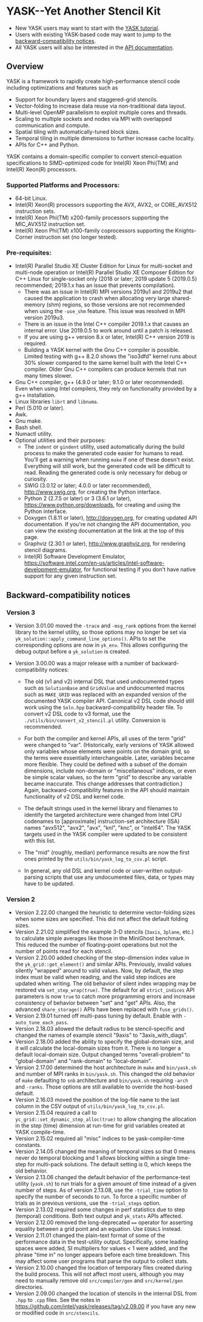 # YASK--Yet Another Stencil Kit

* New YASK users may want to start with the [YASK tutorial](http://intel.github.io/yask/YASK-tutorial.pdf).
* Users with existing YASK-based code may want to jump to the [backward-compatibility notices](#backward-compatibility-notices).
* All YASK users will also be interested in the [API documentation](http://intel.github.io/yask/api/html/index.html).

## Overview
YASK is a framework to rapidly create high-performance stencil code including optimizations and features such as
* Support for boundary layers and staggered-grid stencils.
* Vector-folding to increase data reuse via non-traditional data layout.
* Multi-level OpenMP parallelism to exploit multiple cores and threads.
* Scaling to multiple sockets and nodes via MPI with overlapped communication and compute.
* Spatial tiling with automatically-tuned block sizes.
* Temporal tiling in multiple dimensions to further increase cache locality.
* APIs for C++ and Python.

YASK contains a domain-specific compiler to convert stencil-equation specifications to SIMD-optimized code for Intel(R) Xeon Phi(TM) and Intel(R) Xeon(R) processors.

### Supported Platforms and Processors:
* 64-bit Linux.
* Intel(R) Xeon(R) processors supporting the AVX, AVX2, or CORE_AVX512 instruction sets.
* Intel(R) Xeon Phi(TM) x200-family processors supporting the MIC_AVX512 instruction set.
* Intel(R) Xeon Phi(TM) x100-family coprocessors supporting the Knights-Corner instruction set (no longer tested).

### Pre-requisites:
* Intel(R) Parallel Studio XE Cluster Edition for Linux
  for multi-socket and multi-node operation or
  Intel(R) Parallel Studio XE Composer Edition for C++ Linux
  for single-socket only
  (2018 or later; 2019 update 5 (2019.0.5) recommended;
   2019.1.x has an issue that prevents compilation).
     * There was an issue in Intel(R) MPI versions 2019u1 and 2019u2 that
       caused the application to crash when allocating very
       large shared-memory (shm) regions, so those
       versions are not recommended when using the `-use_shm` feature.
       This issue was resolved in MPI version 2019u3.
     * There is an issue in the Intel C++ compiler 2019.1.x that causes
       an internal error. Use 2019.0.5 to work around until a patch is released.
     * If you are using g++ version 8.x or later, Intel(R) C++ version 2019
       is required.
     * Building a YASK kernel with the Gnu C++ compiler is possible.
       Limited testing with g++ 8.2.0 shows the "iso3dfd" kernel
       runs about 30% slower compared to the same kernel built with
       the Intel C++ compiler.
       Older Gnu C++ compilers can produce kernels that run
       many times slower.
* Gnu C++ compiler, g++ (4.9.0 or later; 9.1.0 or later recommended).
  Even when using Intel compilers, they rely on functionality provided by a g++ installation.
* Linux libraries `librt` and `libnuma`.
* Perl (5.010 or later).
* Awk.
* Gnu make.
* Bash shell.
* Numactl utility.
* Optional utilities and their purposes:
    * The `indent` or `gindent` utility, used automatically during the build process
      to make the generated code easier for humans to read.
      You'll get a warning when running `make` if one of these doesn't exist.
      Everything will still work, but the generated code will be difficult to read.
      Reading the generated code is only necessary for debug or curiosity.
    * SWIG (3.0.12 or later; 4.0.0 or later recommended),
      http://www.swig.org, for creating the Python interface.
    * Python 2 (2.7.5 or later) or 3 (3.6.1 or later),
      https://www.python.org/downloads, for creating and using the Python interface.
    * Doxygen (1.8.11 or later),
      http://doxygen.org, for creating updated API documentation.
      If you're not changing the API documentation, you can view the existing documentation
      at the link at the top of this page.
    * Graphviz (2.30.1 or later),
      http://www.graphviz.org, for rendering stencil diagrams.
    * Intel(R) Software Development Emulator,
      https://software.intel.com/en-us/articles/intel-software-development-emulator,
      for functional testing if you don't have native support for any given instruction set.

## Backward-compatibility notices
### Version 3
* Version 3.01.00 moved the `-trace` and `-msg_rank` options from the kernel
  library to the kernel utility, so those options may no longer be set via
  `yk_solution::apply_command_line_options()`. APIs to set the corresponding
  options are now in `yk_env`. This allows configuring the debug output
  before a `yk_solution` is created.

* Version 3.00.00 was a major release with a number of backward-compatibility notices:

  - The old (v1 and v2) internal DSL that used undocumented types such as
    `SolutionBase` and `GridValue` and undocumented macros such as
    `MAKE_GRID` was replaced with an expanded version of the documented YASK
    compiler API.  Canonical v2 DSL code should still work using the
    `Soln.hpp` backward-compatibility header file.  To convert v2 DSL code
    to v3 format, use the `./utils/bin/convert_v2_stencil.pl` utility.
    Conversion is recommended.

  - For both the compiler and kernel APIs, all uses of the term "grid" were
    changed to "var".  (Historically, early versions of YASK allowed only
    variables whose elements were points on the domain grid, so the terms
    were essentially interchangeable. Later, variables became more flexible.
    They could be defined with a subset of the domain dimensions, include
    non-domain or "miscellaneous" indices, or even be simple scalar values,
    so the term "grid" to describe any variable became inaccurate. This
    change addresses that contradiction.) Again, backward-compatibility
    features in the API should maintain functionality of v2 DSL and kernel
    code.

  - The default strings used in the kernel library and filenames to identify
    the targeted architecture were changed from Intel CPU codenames to
    [approximate] instruction-set architecture (ISA) names "avx512", "avx2",
    "avx", "knl", "knc", or "intel64". The YASK targets used in the YASK
    compiler were updated to be consistent with this list.

  - The "mid" (roughly, median) performance results are now the first
    ones printed by the `utils/bin/yask_log_to_csv.pl` script.

  - In general, any old DSL and kernel code or user-written output-parsing
    scripts that use any undocumented files, data, or types may have to be
    updated.

### Version 2
* Version 2.22.00 changed the heuristic to determine vector-folding sizes when some
sizes are specified. This did not affect the default folding sizes.
* Version 2.21.02 simplified the example 3-D stencils (`3axis`, `3plane`, etc.)
to calculate simple averages like those in the MiniGhost benchmark.
This reduced the number of floating-point operations but not the number of points read for each stencil.
* Version 2.20.00 added checking of the step-dimension index value in the `yk_grid::get_element()` and similar APIs.
Previously, invalid values silently "wrapped" around to valid values.
Now, by default, the step index must be valid when reading, and the valid step indices are updated when writing.
The old behavior of silent index wrapping may be restored via `set_step_wrap(true)`.
The default for all `strict_indices` API parameters is now `true` to catch more programming errors and
increase consistency of behavior between "set" and "get" APIs.
Also, the advanced `share_storage()` APIs have been replaced with `fuse_grids()`.
* Version 2.19.01 turned off multi-pass tuning by default. Enable with `-auto_tune_each_pass`.
* Version 2.18.03 allowed the default radius to be stencil-specific and changed the names of example stencil "9axis" to "3axis_with_diags".
* Version 2.18.00 added the ability to specify the global-domain size, and it will calculate the local-domain sizes from it.
There is no longer a default local-domain size.
Output changed terms "overall-problem" to "global-domain" and "rank-domain" to "local-domain".
* Version 2.17.00 determined the host architecture in `make` and `bin/yask.sh` and number of MPI ranks in `bin/yask.sh`.
This changed the old behavior of `make` defaulting to `snb` architecture and `bin/yask.sh` requiring `-arch` and `-ranks`.
Those options are still available to override the host-based default.
* Version 2.16.03 moved the position of the log-file name to the last column in the CSV output of `utils/bin/yask_log_to_csv.pl`.
* Version 2.15.04 required a call to `yc_grid::set_dynamic_step_alloc(true)` to allow changing the
allocation in the step (time) dimension at run-time for grid variables created at YASK compile-time.
* Version 2.15.02 required all "misc" indices to be yask-compiler-time constants.
* Version 2.14.05 changed the meaning of temporal sizes so that 0 means never do temporal blocking and 1 allows blocking within a single time-step for multi-pack solutions. The default setting is 0, which keeps the old behavior.
* Version 2.13.06 changed the default behavior of the performance-test utility (`yask.sh`) to run trials for a given amount of time instead of a given number of steps. As of version 2.13.08, use the `-trial_time` option to specify the number of seconds to run. To force a specific number of trials as in previous versions, use the `-trial_steps` option.
* Version 2.13.02 required some changes in perf statistics due to step (temporal) conditions. Both text output and `yk_stats` APIs affected.
* Version 2.12.00 removed the long-deprecated `==` operator for asserting equality between a grid point and an equation. Use `EQUALS` instead.
* Version 2.11.01 changed the plain-text format of some of the performance data in the test-utility output. Specifically, some leading spaces were added, SI multipliers for values < 1 were added, and the phrase "time in" no longer appears before each time breakdown. This may affect some user programs that parse the output to collect stats.
* Version 2.10.00 changed the location of temporary files created during the build process. This will not affect most users, although you may need to manually remove old `src/compiler/gen` and `src/kernel/gen` directories.
* Version 2.09.00 changed the location of stencils in the internal DSL from `.hpp` to `.cpp` files. See the notes in https://github.com/intel/yask/releases/tag/v2.09.00 if you have any new or modified code in `src/stencils`.
